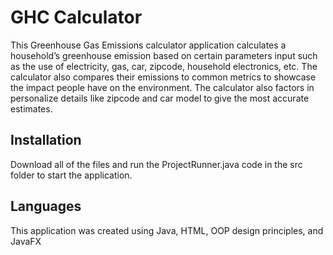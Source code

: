 # GHC Calculator
This Greenhouse Gas Emissions calculator application calculates a household’s greenhouse emission based on certain parameters input such as the use of electricity, gas, car, zipcode, household electronics, etc. The calculator also compares their emissions to common metrics to showcase the impact people have on the environment. The calculator also factors in personalize details like zipcode and car model to give the most accurate estimates.

## Installation

Download all of the files and run the ProjectRunner.java code in the src folder to start the application.


## Languages

This application was created using Java, HTML, OOP design principles, and JavaFX 
